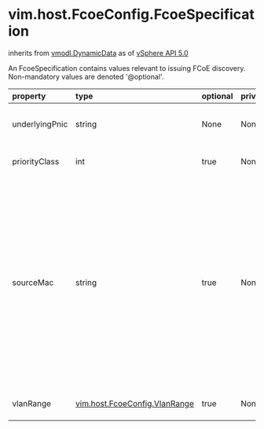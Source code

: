 vim.host.FcoeConfig.FcoeSpecification
=====================================
inherits from [vmodl.DynamicData](docs/vmodl.DynamicData.md)
as of [vSphere API 5.0](vim.version.md#vim.version.version7)


An FcoeSpecification contains values relevant to issuing FCoE discovery.  Non-mandatory values are denoted '@optional'.

| property | type | optional | priv | desc |
|:---------|:-----|:---------|:-----|:-----|
| underlyingPnic | string | None | None | The name of this FcoeSpecification's underlying PhysicalNic |
| priorityClass | int | true | None | 802.1p priority class to use for FCoE traffic. |
| sourceMac | string | true | None | Source MAC address to use for FCoE traffic.   This MAC address is associated with the logical construct that is a  physical NIC's associated underlying FCoE Controller, as defined in  the FC-BB-5 standard.   This MAC address should be of the form "xx:xx:xx:xx:xx:xx", where 'x'  is a hexadecimal digit.  Valid MAC addresses are unicast addresses. |
| vlanRange | [vim.host.FcoeConfig.VlanRange](vim.host.FcoeConfig.VlanRange.md "vim.host.FcoeConfig.VlanRange") | true | None | VLAN ranges to use for FCoE traffic. |



